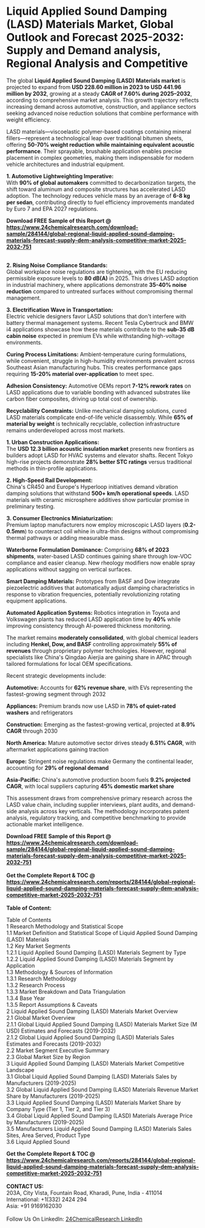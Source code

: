 <h1>Liquid Applied Sound Damping (LASD) Materials Market, Global Outlook and Forecast 2025-2032: Supply and Demand analysis, Regional Analysis and Competitive</h1><p>The global <strong>Liquid Applied Sound Damping (LASD) Materials market</strong> is projected to expand from <strong>USD 228.60 million in 2023 to USD 441.96 million by 2032</strong>, growing at a steady <strong>CAGR of 7.60% during 2025–2032</strong>, according to comprehensive market analysis. This growth trajectory reflects increasing demand across automotive, construction, and appliance sectors seeking advanced noise reduction solutions that combine performance with weight efficiency.</p><p>LASD materials—viscoelastic polymer-based coatings containing mineral fillers—represent a technological leap over traditional bitumen sheets, offering <strong>50-70% weight reduction while maintaining equivalent acoustic performance</strong>. Their sprayable, brushable application enables precise placement in complex geometries, making them indispensable for modern vehicle architectures and industrial equipment.</p><p><strong>1. Automotive Lightweighting Imperative:</strong><br>
With <strong>90% of global automakers</strong> committed to decarbonization targets, the shift toward aluminum and composite structures has accelerated LASD adoption. The technology reduces vehicle mass by an average of <strong>6-8 kg per sedan</strong>, contributing directly to fuel efficiency improvements mandated by Euro 7 and EPA 2027 regulations.</p><div><b>Download FREE Sample of this Report @ 
            <a href="https://www.24chemicalresearch.com/download-sample/284144/global-regional-liquid-applied-sound-damping-materials-forecast-supply-dem-analysis-competitive-market-2025-2032-751">
            https://www.24chemicalresearch.com/download-sample/284144/global-regional-liquid-applied-sound-damping-materials-forecast-supply-dem-analysis-competitive-market-2025-2032-751</a></b></div><br><p><strong>2. Rising Noise Compliance Standards:</strong><br>
Global workplace noise regulations are tightening, with the EU reducing permissible exposure levels to <strong>80 dB(A)</strong> in 2025. This drives LASD adoption in industrial machinery, where applications demonstrate <strong>35-40% noise reduction</strong> compared to untreated surfaces without compromising thermal management.</p><p><strong>3. Electrification Wave in Transportation:</strong><br>
Electric vehicle designers favor LASD solutions that don't interfere with battery thermal management systems. Recent Tesla Cybertruck and BMW i4 applications showcase how these materials contribute to the <strong>sub-35 dB cabin noise</strong> expected in premium EVs while withstanding high-voltage environments.</p><p><strong>Curing Process Limitations:</strong> Ambient-temperature curing formulations, while convenient, struggle in high-humidity environments prevalent across Southeast Asian manufacturing hubs. This creates performance gaps requiring <strong>15-20% material over-application</strong> to meet spec.</p><p><strong>Adhesion Consistency:</strong> Automotive OEMs report <strong>7-12% rework rates</strong> on LASD applications due to variable bonding with advanced substrates like carbon fiber composites, driving up total cost of ownership.</p><p><strong>Recyclability Constraints:</strong> Unlike mechanical damping solutions, cured LASD materials complicate end-of-life vehicle disassembly. While <strong>65% of material by weight</strong> is technically recyclable, collection infrastructure remains underdeveloped across most markets.</p><p><strong>1. Urban Construction Applications:</strong><br>
The <strong>USD 12.3 billion acoustic insulation market</strong> presents new frontiers as builders adopt LASD for HVAC systems and elevator shafts. Recent Tokyo high-rise projects demonstrate <strong>28% better STC ratings</strong> versus traditional methods in thin-profile applications.</p><p><strong>2. High-Speed Rail Development:</strong><br>
China's CR450 and Europe's Hyperloop initiatives demand vibration damping solutions that withstand <strong>500+ km/h operational speeds</strong>. LASD materials with ceramic microsphere additives show particular promise in preliminary testing.</p><p><strong>3. Consumer Electronics Miniaturization:</strong><br>
Premium laptop manufacturers now employ microscopic LASD layers (<strong>0.2-0.5mm</strong>) to counteract coil whine in ultra-thin designs without compromising thermal pathways or adding measurable mass.</p><p><strong>Waterborne Formulation Dominance:</strong> Comprising <strong>68% of 2023 shipments</strong>, water-based LASD continues gaining share through low-VOC compliance and easier cleanup. New rheology modifiers now enable spray applications without sagging on vertical surfaces.</p><p><strong>Smart Damping Materials:</strong> Prototypes from BASF and Dow integrate piezoelectric additives that automatically adjust damping characteristics in response to vibration frequencies, potentially revolutionizing rotating equipment applications.</p><p><strong>Automated Application Systems:</strong> Robotics integration in Toyota and Volkswagen plants has reduced LASD application time by <strong>40%</strong> while improving consistency through AI-powered thickness monitoring.</p><p>The market remains <strong>moderately consolidated</strong>, with global chemical leaders including <strong>Henkel, Dow, and BASF</strong> controlling approximately <strong>55% of revenues</strong> through proprietary polymer technologies. However, regional specialists like China's Qingdao Aierjia are gaining share in APAC through tailored formulations for local OEM specifications.</p><p>Recent strategic developments include:</p><p><strong>Automotive:</strong> Accounts for <strong>62% revenue share</strong>, with EVs representing the fastest-growing segment through 2032</p><p><strong>Appliances:</strong> Premium brands now use LASD in <strong>78% of quiet-rated washers</strong> and refrigerators</p><p><strong>Construction:</strong> Emerging as the fastest-growing vertical, projected at <strong>8.9% CAGR</strong> through 2030</p><p><strong>North America:</strong> Mature automotive sector drives steady <strong>6.51% CAGR</strong>, with aftermarket applications gaining traction</p><p><strong>Europe:</strong> Stringent noise regulations make Germany the continental leader, accounting for <strong>29% of regional demand</strong></p><p><strong>Asia-Pacific:</strong> China's automotive production boom fuels <strong>9.2% projected CAGR</strong>, with local suppliers capturing <strong>45% domestic market share</strong></p><p>This assessment draws from comprehensive primary research across the LASD value chain, including supplier interviews, plant audits, and demand-side analysis across key verticals. The methodology incorporates patent analysis, regulatory tracking, and competitive benchmarking to provide actionable market intelligence.</p><div><b>Download FREE Sample of this Report @ 
            <a href="https://www.24chemicalresearch.com/download-sample/284144/global-regional-liquid-applied-sound-damping-materials-forecast-supply-dem-analysis-competitive-market-2025-2032-751">
            https://www.24chemicalresearch.com/download-sample/284144/global-regional-liquid-applied-sound-damping-materials-forecast-supply-dem-analysis-competitive-market-2025-2032-751</a></b></div><br><div><b>Get the Complete Report & TOC @ 
            <a href="https://www.24chemicalresearch.com/reports/284144/global-regional-liquid-applied-sound-damping-materials-forecast-supply-dem-analysis-competitive-market-2025-2032-751">
            https://www.24chemicalresearch.com/reports/284144/global-regional-liquid-applied-sound-damping-materials-forecast-supply-dem-analysis-competitive-market-2025-2032-751</a></b></div><br>
            <b>Table of Content:</b><p>Table of Contents<br />
1 Research Methodology and Statistical Scope<br />
1.1 Market Definition and Statistical Scope of Liquid Applied Sound Damping (LASD) Materials<br />
1.2 Key Market Segments<br />
1.2.1 Liquid Applied Sound Damping (LASD) Materials Segment by Type<br />
1.2.2 Liquid Applied Sound Damping (LASD) Materials Segment by Application<br />
1.3 Methodology & Sources of Information<br />
1.3.1 Research Methodology<br />
1.3.2 Research Process<br />
1.3.3 Market Breakdown and Data Triangulation<br />
1.3.4 Base Year<br />
1.3.5 Report Assumptions & Caveats<br />
2 Liquid Applied Sound Damping (LASD) Materials Market Overview<br />
2.1 Global Market Overview<br />
2.1.1 Global Liquid Applied Sound Damping (LASD) Materials Market Size (M USD) Estimates and Forecasts (2019-2032)<br />
2.1.2 Global Liquid Applied Sound Damping (LASD) Materials Sales Estimates and Forecasts (2019-2032)<br />
2.2 Market Segment Executive Summary<br />
2.3 Global Market Size by Region<br />
3 Liquid Applied Sound Damping (LASD) Materials Market Competitive Landscape<br />
3.1 Global Liquid Applied Sound Damping (LASD) Materials Sales by Manufacturers (2019-2025)<br />
3.2 Global Liquid Applied Sound Damping (LASD) Materials Revenue Market Share by Manufacturers (2019-2025)<br />
3.3 Liquid Applied Sound Damping (LASD) Materials Market Share by Company Type (Tier 1, Tier 2, and Tier 3)<br />
3.4 Global Liquid Applied Sound Damping (LASD) Materials Average Price by Manufacturers (2019-2025)<br />
3.5 Manufacturers Liquid Applied Sound Damping (LASD) Materials Sales Sites, Area Served, Product Type<br />
3.6 Liquid Applied Sound </p><div><b>Get the Complete Report & TOC @ 
            <a href="https://www.24chemicalresearch.com/reports/284144/global-regional-liquid-applied-sound-damping-materials-forecast-supply-dem-analysis-competitive-market-2025-2032-751">
            https://www.24chemicalresearch.com/reports/284144/global-regional-liquid-applied-sound-damping-materials-forecast-supply-dem-analysis-competitive-market-2025-2032-751</a></b></div><br><b>CONTACT US:</b><br>
            203A, City Vista, Fountain Road, Kharadi, Pune, India - 411014<br>
            International: +1(332) 2424 294<br>
            Asia: +91 9169162030 <br><br>
            Follow Us On LinkedIn: <a href="https://www.linkedin.com/company/24chemicalresearch/">24ChemicalResearch LinkedIn</a>